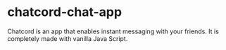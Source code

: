 # chatcord-chat-app
Chatcord is an app that enables instant messaging with your friends. It is completely made with vanilla Java Script.

